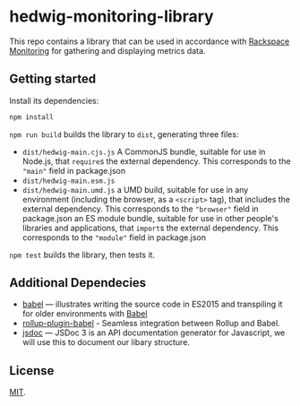 # hedwig-monitoring-library

This repo contains a library that can be used in accordance with [Rackspace Monitoring](https://developer.rackspace.com/docs/rackspace-monitoring/v1/api-reference/) for gathering and displaying metrics data.

## Getting started

Install its dependencies:

```bash
npm install
```

`npm run build` builds the library to `dist`, generating three files:

* `dist/hedwig-main.cjs.js`
    A CommonJS bundle, suitable for use in Node.js, that `require`s the external dependency. This corresponds to the `"main"` field in package.json
* `dist/hedwig-main.esm.js`
* `dist/hedwig-main.umd.js`
    a UMD build, suitable for use in any environment (including the browser, as a `<script>` tag), that includes the external dependency. This corresponds to the `"browser"` field in package.json
    an ES module bundle, suitable for use in other people's libraries and applications, that `import`s the external dependency. This corresponds to the `"module"` field in package.json

`npm test` builds the library, then tests it.

## Additional Dependecies

* [babel](https://github.com/rollup/rollup-starter-lib/tree/babel) — illustrates writing the source code in ES2015 and transpiling it for older environments with [Babel](https://babeljs.io/)
* [rollup-plugin-babel](https://github.com/rollup/rollup-plugin-babel) -
Seamless integration between Rollup and Babel.
* [jsdoc](https://github.com/jsdoc3/jsdoc) — JSDoc 3 is an API documentation generator for Javascript, we will use this to document our libary structure.



## License

[MIT](LICENSE).
